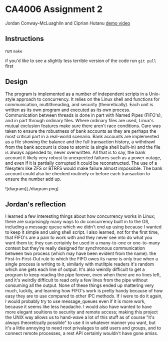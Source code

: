# CA4006 Assignment 2
Jordan Conway-McLuaghlin and Ciprian Hutanu
[demo video](./demo.webm)
## Instructions
run `make`

if you'd like to see a slightly less terrible version of the code run `git pull` first

## Design
The program is implemented as a number of independent scripts in a Unix-style approach to concurrency. It relies on the Linux shell and functions for communication, multithreading, and security (theoretically). Each unit is written as its own program and executed as its own process. Communication between threads is done in part with Named Pipes (FIFO's), and in part through ordinary files. Where ordinary files are used, Linux's mutual exclusion features make sure there aren't race conditions.
Care was taken to ensure the robustness of bank accounts as they are perhaps the most critical part in a real-world scenario. Bank accounts are implemented as a file showing the balance and the full transaction history, a withdrawl from the bank account is close to atomic (a single shell built-in) and the file is always appended to, never overwritten. All that is to say, the bank account it likely very robust to unexpected failures such as a power outage, and even if it is partially corrupted it could be reconstructed. The use of a filesytem like ZFS or BTRFS would make failure almost impossible. The bank account could also be checked routinely or before each transaction to ensure the number add up.

![diagram][./diagram.png]

## Jordan's reflection
I learned a few interesting things about how concurrency works in Linux; there are surprisingly many ways to do concurrency built in to the OS, including a message queue which we didn't end up using because I wanted to keep it simple and using shell script. I also learned, not for the first time, that FIFO's are a pain to work with and they never see mto do what you want them to; they can certainly be used in a many-to-one or one-to-many context but they're really designed for synchronous communication between two process (which may have been evident from the name). the First-In-First-Out rule to which the FIFO owes its name is only true when a single process is writing to it, similarly with mutlitple readers it's random which one gets each line of output. It's also weirdly difficult to get a program to keep reading the pipe forever, even when there are no lines left, and it's weirdly difficult to read only a few lines from the pipe without consuming all the output. None of these things ended up mattering very much, luckily, and learning how FIFO's work is pretty handy because of how easy they are to use compared to other IPC methods. If I were to do it again, I would probably try to use message_queues even if it is more work, because it seems like less headache. I would also have wanted to have more elegant soultions to security and remote access; making this project the UNIX way allows us to hand-wave a lot of this stuff as of course "it's always theoretically possible" to use it in whatever manner you want, but it's a little annoying to need root privalages to add users and groups, and to connect remote processes, a rest API certainly wouldn't have gone amiss.

